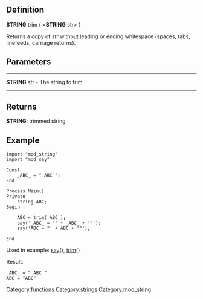 Definition
----------

**STRING** trim ( &lt;**STRING** str&gt; )

Returns a copy of *str* without leading or ending whitespace (spaces,
tabs, linefeeds, carriage returns).

Parameters
----------

  ---------------- -----------------------
  **STRING** str   - The string to trim.
  ---------------- -----------------------

Returns
-------

**STRING**: trimmed string

Example
-------

    import "mod_string"
    import "mod_say"

    Const
        _ABC_ = " ABC ";
    End

    Process Main()
    Private
        string ABC;
    Begin

        ABC = trim(_ABC_);
        say('_ABC_ = "' + _ABC_ + '"');
        say('ABC = "' + ABC + '"');

    End

Used in example: [say](say "wikilink")(), [trim](trim "wikilink")()

Result:

    _ABC_ = " ABC "
    ABC = "ABC"

<Category:functions> <Category:strings> <Category:mod_string>
